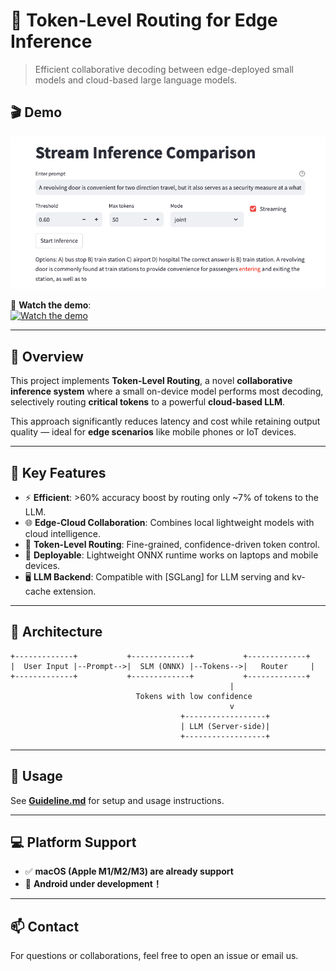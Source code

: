 # 🔀 Token-Level Routing for Edge Inference

> Efficient collaborative decoding between edge-deployed small models and cloud-based large language models.

## 🎬 Demo

![System Overview](Front_end.png)

🎥 **Watch the demo**:  
[![Watch the demo](https://img.youtube.com/vi/Tr_ziV_PJT4/hqdefault.jpg)](https://www.youtube.com/watch?v=Tr_ziV_PJT4)

---

## 🧠 Overview

This project implements **Token-Level Routing**, a novel **collaborative inference system** where a small on-device model performs most decoding, selectively routing **critical tokens** to a powerful **cloud-based LLM**.

This approach significantly reduces latency and cost while retaining output quality — ideal for **edge scenarios** like mobile phones or IoT devices.

---

## 🚀 Key Features

- ⚡ **Efficient**: >60% accuracy boost by routing only ~7% of tokens to the LLM.
- 🌐 **Edge-Cloud Collaboration**: Combines local lightweight models with cloud intelligence.
- 🧭 **Token-Level Routing**: Fine-grained, confidence-driven token control.
- 📱 **Deployable**: Lightweight ONNX runtime works on laptops and mobile devices.
- 🖥️ **LLM Backend**: Compatible with [SGLang] for LLM serving and kv-cache extension.

---

## 🧩 Architecture


```text
+-------------+           +-------------+           +-------------+
|  User Input |--Prompt-->|  SLM (ONNX) |--Tokens-->|   Router     |
+-------------+           +-------------+           +-------------+
                                                 |
                            Tokens with low confidence
                                                 v
                                      +------------------+
                                      | LLM (Server-side)|
                                      +------------------+
```
---
## 📘 Usage

See [**Guideline.md**](./Guideline.md) for setup and usage instructions.

---

## 💻 Platform Support

- ✅ **macOS (Apple M1/M2/M3) are already support**
- 🔧 **Android under development！**

---

## 📫 Contact

For questions or collaborations, feel free to open an issue or email us.
